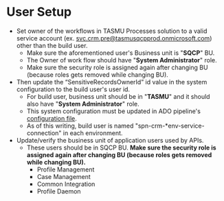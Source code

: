 # User Setup

- Set owner of the workflows in TASMU Processes solution to a valid service account (ex. svc.crm.pre@tasmusqcpprod.onmicrosoft.com) other than the build user.
  - Make sure the aforementioned user's Business unit is "**SQCP**" BU.
  - The Owner of work flow should have "**System Administrator**" role.
  - Make sure the security role is assigned again after changing BU (because roles gets removed while changing BU).
- Then update the “SensitiveRecordsOwnerId” id value in the system configuration to the build user's user id.
  - For build user, business unit should be in "**TASMU**" and it should also have "**System Administrator**" role.
  - This system configuration must be updated in ADO pipeline's [configuration file](https://dev.azure.com/TASMUCP/TASMU%20Central%20Platform/_git/crm-platform?path=%2Fpipelines%2Fbuild%2Fconfig).
  - As of this writing, build user is named "spn-crm-*env-service-connection" in each environment.
- Update/verify the business unit of application users used by APIs.
  - These users should be in SQCP BU. **Make sure the security role is assigned again after changing BU (because roles gets removed while changing BU).**
    - Profile Management
    - Case Management
    - Common Integration
    - Profile Daemon